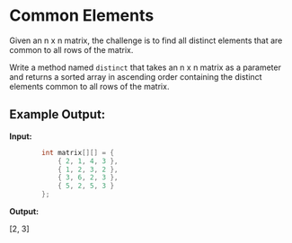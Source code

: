 # Common Elements

Given an n x n matrix, the challenge is to find all distinct elements that are common to all rows of the matrix.

Write a method named `distinct` that takes an n x n matrix as a parameter and returns a sorted array in ascending order containing the distinct elements common to all rows of the matrix.

## Example Output:

**Input:**

```java
        int matrix[][] = { 
            { 2, 1, 4, 3 },
            { 1, 2, 3, 2 },
            { 3, 6, 2, 3 },
            { 5, 2, 5, 3 } 
        };
```
**Output:**

[2, 3]